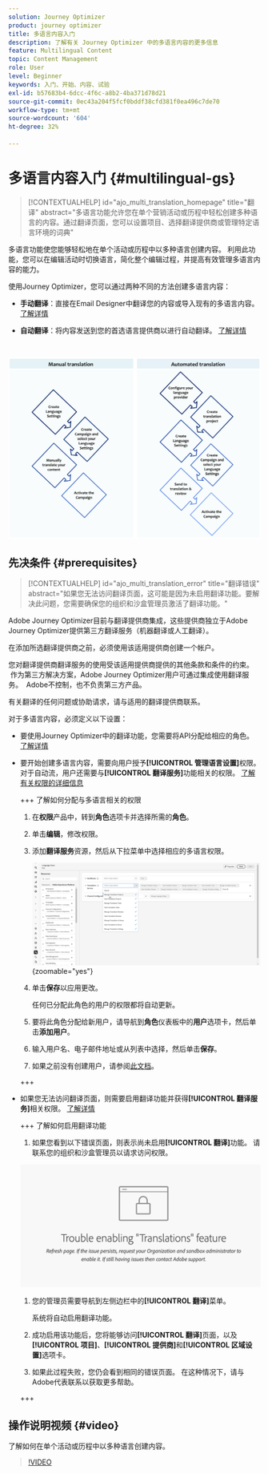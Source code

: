 ```yaml
---
solution: Journey Optimizer
product: journey optimizer
title: 多语言内容入门
description: 了解有关 Journey Optimizer 中的多语言内容的更多信息
feature: Multilingual Content
topic: Content Management
role: User
level: Beginner
keywords: 入门、开始、内容、试验
exl-id: b57683b4-6dcc-4f6c-a8b2-4ba371d78d21
source-git-commit: 0ec43a204f5fcf0bddf38cfd381f0ea496c7de70
workflow-type: tm+mt
source-wordcount: '604'
ht-degree: 32%

---
```


# 多语言内容入门 {#multilingual-gs}

>[!CONTEXTUALHELP]
>id="ajo_multi_translation_homepage"
>title="翻译"
>abstract="多语言功能允许您在单个营销活动或历程中轻松创建多种语言的内容。通过翻译页面，您可以设置项目、选择翻译提供商或管理特定语言环境的词典"

多语言功能使您能够轻松地在单个活动或历程中以多种语言创建内容。 利用此功能，您可以在编辑活动时切换语言，简化整个编辑过程，并提高有效管理多语言内容的能力。

使用Journey Optimizer，您可以通过两种不同的方法创建多语言内容：

* **手动翻译**：直接在Email Designer中翻译您的内容或导入现有的多语言内容。 [了解详情](multilingual-manual.md)

* **自动翻译**：将内容发送到您的首选语言提供商以进行自动翻译。 [了解详情](multilingual-automated.md)

</br>

![](assets/translation_schema.png)

## 先决条件 {#prerequisites}

>[!CONTEXTUALHELP]
>id="ajo_multi_translation_error"
>title="翻译错误"
>abstract="如果您无法访问翻译页面，这可能是因为未启用翻译功能。要解决此问题，您需要确保您的组织和沙盒管理员激活了翻译功能。"

Adobe Journey Optimizer目前与翻译提供商集成，这些提供商独立于Adobe Journey Optimizer提供第三方翻译服务（机器翻译或人工翻译）。

在添加所选翻译提供商之前，必须使用该适用提供商创建一个帐户。

您对翻译提供商翻译服务的使用受该适用提供商提供的其他条款和条件的约束。  作为第三方解决方案，Adobe Journey Optimizer用户可通过集成使用翻译服务。  Adobe不控制，也不负责第三方产品。

有关翻译的任何问题或协助请求，请与适用的翻译提供商联系。

对于多语言内容，必须定义以下设置：

* 要使用Journey Optimizer中的翻译功能，您需要将API分配给相应的角色。 [了解详情](https://experienceleague.adobe.com/zh-hans/docs/experience-platform/landing/platform-apis/api-authentication#assign-api-to-a-role)

* 要开始创建多语言内容，需要向用户授予&#x200B;**[!UICONTROL 管理语言设置]**&#x200B;权限。 对于自动流，用户还需要与&#x200B;**[!UICONTROL 翻译服务]**&#x200B;功能相关的权限。 [了解有关权限的详细信息](../administration/permissions.md)

  +++ 了解如何分配与多语言相关的权限

   1. 在&#x200B;**权限**&#x200B;产品中，转到&#x200B;**角色**&#x200B;选项卡并选择所需的&#x200B;**角色**。

   1. 单击&#x200B;**编辑**，修改权限。

   1. 添加&#x200B;**翻译服务**&#x200B;资源，然后从下拉菜单中选择相应的多语言权限。

      ![](assets/multilingual-permission.png){zoomable="yes"}

   1. 单击&#x200B;**保存**&#x200B;以应用更改。

      任何已分配此角色的用户的权限都将自动更新。

   1. 要将此角色分配给新用户，请导航到&#x200B;**角色**&#x200B;仪表板中的&#x200B;**用户**&#x200B;选项卡，然后单击&#x200B;**添加用户**。

   1. 输入用户名、电子邮件地址或从列表中选择，然后单击&#x200B;**保存**。

   1. 如果之前没有创建用户，请参阅[此文档](https://experienceleague.adobe.com/zh-hans/docs/experience-platform/access-control/abac/permissions-ui/users)。

  +++

* 如果您无法访问翻译页面，则需要启用翻译功能并获得&#x200B;**[!UICONTROL 翻译服务]**&#x200B;相关权限。 [了解详情](../administration/ootb-permissions.md)

  +++ 了解如何启用翻译功能

   1. 如果您看到以下错误页面，则表示尚未启用&#x200B;**[!UICONTROL 翻译]**&#x200B;功能。 请联系您的组织和沙盒管理员以请求访问权限。

  ![](assets/multi-troubleshoot.png)

   1. 您的管理员需要导航到左侧边栏中的&#x200B;**[!UICONTROL 翻译]**&#x200B;菜单。

      系统将自动启用翻译功能。

   1. 成功启用该功能后，您将能够访问&#x200B;**[!UICONTROL 翻译]**&#x200B;页面，以及&#x200B;**[!UICONTROL 项目]**、**[!UICONTROL 提供商]**&#x200B;和&#x200B;**[!UICONTROL 区域设置]**&#x200B;选项卡。

   1. 如果此过程失败，您仍会看到相同的错误页面。 在这种情况下，请与Adobe代表联系以获取更多帮助。

  +++

## 操作说明视频 {#video}

了解如何在单个活动或历程中以多种语言创建内容。

>[!VIDEO](https://video.tv.adobe.com/v/3452124?captions=chi_hans)

